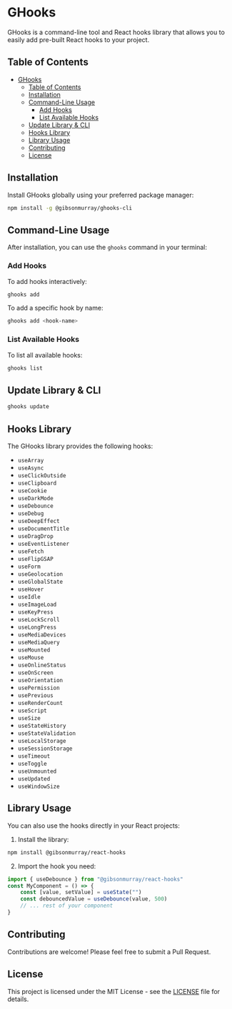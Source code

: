# GHooks

GHooks is a command-line tool and React hooks library that allows you to easily add pre-built React hooks to your project.

## Table of Contents

- [GHooks](#ghooks)
  - [Table of Contents](#table-of-contents)
  - [Installation](#installation)
  - [Command-Line Usage](#command-line-usage)
    - [Add Hooks](#add-hooks)
    - [List Available Hooks](#list-available-hooks)
  - [Update Library \& CLI](#update-library--cli)
  - [Hooks Library](#hooks-library)
  - [Library Usage](#library-usage)
  - [Contributing](#contributing)
  - [License](#license)

## Installation

Install GHooks globally using your preferred package manager:

```bash
npm install -g @gibsonmurray/ghooks-cli
```

## Command-Line Usage

After installation, you can use the `ghooks` command in your terminal:

### Add Hooks

To add hooks interactively:

```bash
ghooks add
```

To add a specific hook by name:

```bash
ghooks add <hook-name>
```

### List Available Hooks

To list all available hooks:

```bash
ghooks list
```

## Update Library & CLI

```bash
ghooks update
```

## Hooks Library

The GHooks library provides the following hooks:

-   `useArray`
-   `useAsync`
-   `useClickOutside`
-   `useClipboard`
-   `useCookie`
-   `useDarkMode`
-   `useDebounce`
-   `useDebug`
-   `useDeepEffect`
-   `useDocumentTitle`
-   `useDragDrop`
-   `useEventListener`
-   `useFetch`
-   `useFlipGSAP`
-   `useForm`
-   `useGeolocation`
-   `useGlobalState`
-   `useHover`
-   `useIdle`
-   `useImageLoad`
-   `useKeyPress`
-   `useLockScroll`
-   `useLongPress`
-   `useMediaDevices`
-   `useMediaQuery`
-   `useMounted`
-   `useMouse`
-   `useOnlineStatus`
-   `useOnScreen`
-   `useOrientation`
-   `usePermission`
-   `usePrevious`
-   `useRenderCount`
-   `useScript`
-   `useSize`
-   `useStateHistory`
-   `useStateValidation`
-   `useLocalStorage`
-   `useSessionStorage`
-   `useTimeout`
-   `useToggle`
-   `useUnmounted`
-   `useUpdated`
-   `useWindowSize`

## Library Usage

You can also use the hooks directly in your React projects:

1. Install the library:

```bash
npm install @gibsonmurray/react-hooks
```

2. Import the hook you need:

```jsx
import { useDebounce } from "@gibsonmurray/react-hooks"
const MyComponent = () => {
    const [value, setValue] = useState("")
    const debouncedValue = useDebounce(value, 500)
    // ... rest of your component
}
```

## Contributing

Contributions are welcome! Please feel free to submit a Pull Request.

## License

This project is licensed under the MIT License - see the [LICENSE](LICENSE) file for details.
